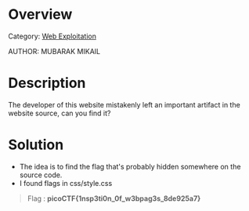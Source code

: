 # Overview 
Category: [Web Exploitation]()

AUTHOR: MUBARAK MIKAIL

# Description
The developer of this website mistakenly left an important artifact in the website source, can you find it?

# Solution
- The idea is to find the flag that's probably hidden somewhere on the source code.
- I found flags in css/style.css
  
>Flag : **picoCTF{1nsp3ti0n_0f_w3bpag3s_8de925a7}**